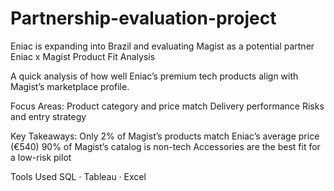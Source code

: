 # Partnership-evaluation-project
 Eniac is expanding into Brazil and evaluating Magist as a potential partner
 Eniac x Magist Product Fit Analysis
 
 A quick analysis of how well Eniac’s premium tech products align with Magist’s marketplace profile.
 
 Focus Areas:
 Product category and price match
 Delivery performance
 Risks and entry strategy
 
 Key Takeaways:
 Only 2% of Magist’s products match Eniac’s average price (€540)
 90% of Magist’s catalog is non-tech
 Accessories are the best fit for a low-risk pilot
 
 Tools Used
 SQL · Tableau · Excel
